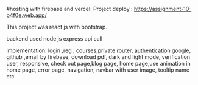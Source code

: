#hosting with firebase and vercel:
Project deploy : https://assignment-10-b4f0e.web.app/

This project was react js with bootstrap.

backend used node js express api call

implementation: login ,reg , courses,private router, authentication google, github ,email by firebase, download pdf, dark and light mode, verification user, responsive, check out page,blog page, home page,use animation in home page, error page, navigation, navbar with user image, tooltip name etc

